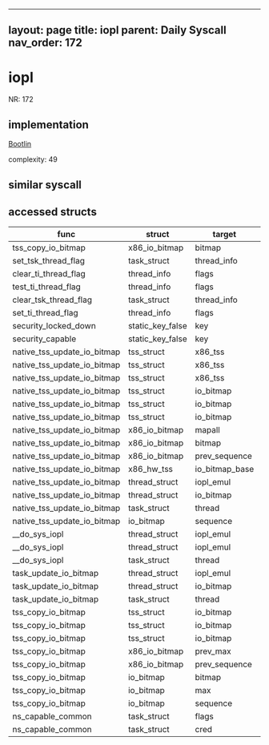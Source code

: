 
---
layout: page
title: iopl
parent: Daily Syscall
nav_order: 172
---
        

# iopl
NR: 172

## implementation
[Bootlin](https://elixir.bootlin.com/linux/v6.14.7/source/arch/x86/kernel/ioport.c#L173)

complexity: 49


## similar syscall


## accessed structs

|func|struct|target|location|has_read|has_write|
|--|--|--|--|--|--|
|tss_copy_io_bitmap|x86_io_bitmap|bitmap|https://elixir.bootlin.com/linux/v6.14.7/source/arch/x86/kernel/process.c#L442|false|false|
|set_tsk_thread_flag|task_struct|thread_info|https://elixir.bootlin.com/linux/v6.14.7/source/include/linux/sched.h#L2016|false|false|
|clear_ti_thread_flag|thread_info|flags|https://elixir.bootlin.com/linux/v6.14.7/source/include/linux/thread_info.h#L102|false|false|
|test_ti_thread_flag|thread_info|flags|https://elixir.bootlin.com/linux/v6.14.7/source/include/linux/thread_info.h#L126|false|false|
|clear_tsk_thread_flag|task_struct|thread_info|https://elixir.bootlin.com/linux/v6.14.7/source/include/linux/sched.h#L2021|false|false|
|set_ti_thread_flag|thread_info|flags|https://elixir.bootlin.com/linux/v6.14.7/source/include/linux/thread_info.h#L97|false|false|
|security_locked_down|static_key_false|key|https://elixir.bootlin.com/linux/v6.14.7/source/security/security.c#L5800|false|false|
|security_capable|static_key_false|key|https://elixir.bootlin.com/linux/v6.14.7/source/security/security.c#L1142|false|false|
|native_tss_update_io_bitmap|tss_struct|x86_tss|https://elixir.bootlin.com/linux/v6.14.7/source/arch/x86/kernel/process.c#L460|true|true|
|native_tss_update_io_bitmap|tss_struct|x86_tss|https://elixir.bootlin.com/linux/v6.14.7/source/arch/x86/kernel/process.c#L468|true|true|
|native_tss_update_io_bitmap|tss_struct|x86_tss|https://elixir.bootlin.com/linux/v6.14.7/source/arch/x86/kernel/process.c#L480|true|true|
|native_tss_update_io_bitmap|tss_struct|io_bitmap|https://elixir.bootlin.com/linux/v6.14.7/source/arch/x86/kernel/process.c#L468|true|true|
|native_tss_update_io_bitmap|tss_struct|io_bitmap|https://elixir.bootlin.com/linux/v6.14.7/source/arch/x86/kernel/process.c#L476|true|true|
|native_tss_update_io_bitmap|tss_struct|io_bitmap|https://elixir.bootlin.com/linux/v6.14.7/source/arch/x86/kernel/process.c#L480|true|true|
|native_tss_update_io_bitmap|x86_io_bitmap|mapall|https://elixir.bootlin.com/linux/v6.14.7/source/arch/x86/kernel/process.c#L468|true|true|
|native_tss_update_io_bitmap|x86_io_bitmap|bitmap|https://elixir.bootlin.com/linux/v6.14.7/source/arch/x86/kernel/process.c#L480|true|true|
|native_tss_update_io_bitmap|x86_io_bitmap|prev_sequence|https://elixir.bootlin.com/linux/v6.14.7/source/arch/x86/kernel/process.c#L476|true|true|
|native_tss_update_io_bitmap|x86_hw_tss|io_bitmap_base|https://elixir.bootlin.com/linux/v6.14.7/source/arch/x86/kernel/process.c#L460|false|false|
|native_tss_update_io_bitmap|thread_struct|iopl_emul|https://elixir.bootlin.com/linux/v6.14.7/source/arch/x86/kernel/process.c#L467|true|true|
|native_tss_update_io_bitmap|thread_struct|io_bitmap|https://elixir.bootlin.com/linux/v6.14.7/source/arch/x86/kernel/process.c#L470|true|true|
|native_tss_update_io_bitmap|task_struct|thread|https://elixir.bootlin.com/linux/v6.14.7/source/arch/x86/kernel/process.c#L459|false|false|
|native_tss_update_io_bitmap|io_bitmap|sequence|https://elixir.bootlin.com/linux/v6.14.7/source/arch/x86/kernel/process.c#L476|true|true|
|__do_sys_iopl|thread_struct|iopl_emul|https://elixir.bootlin.com/linux/v6.14.7/source/arch/x86/kernel/ioport.c#L194|false|false|
|__do_sys_iopl|thread_struct|iopl_emul|https://elixir.bootlin.com/linux/v6.14.7/source/arch/x86/kernel/ioport.c#L181|true|true|
|__do_sys_iopl|task_struct|thread|https://elixir.bootlin.com/linux/v6.14.7/source/arch/x86/kernel/ioport.c#L175|false|false|
|task_update_io_bitmap|thread_struct|iopl_emul|https://elixir.bootlin.com/linux/v6.14.7/source/arch/x86/kernel/ioport.c#L40|true|true|
|task_update_io_bitmap|thread_struct|io_bitmap|https://elixir.bootlin.com/linux/v6.14.7/source/arch/x86/kernel/ioport.c#L40|true|true|
|task_update_io_bitmap|task_struct|thread|https://elixir.bootlin.com/linux/v6.14.7/source/arch/x86/kernel/ioport.c#L38|false|false|
|tss_copy_io_bitmap|tss_struct|io_bitmap|https://elixir.bootlin.com/linux/v6.14.7/source/arch/x86/kernel/process.c#L442|true|true|
|tss_copy_io_bitmap|tss_struct|io_bitmap|https://elixir.bootlin.com/linux/v6.14.7/source/arch/x86/kernel/process.c#L449|true|true|
|tss_copy_io_bitmap|tss_struct|io_bitmap|https://elixir.bootlin.com/linux/v6.14.7/source/arch/x86/kernel/process.c#L450|true|true|
|tss_copy_io_bitmap|x86_io_bitmap|prev_max|https://elixir.bootlin.com/linux/v6.14.7/source/arch/x86/kernel/process.c#L449|false|false|
|tss_copy_io_bitmap|x86_io_bitmap|prev_sequence|https://elixir.bootlin.com/linux/v6.14.7/source/arch/x86/kernel/process.c#L450|false|false|
|tss_copy_io_bitmap|io_bitmap|bitmap|https://elixir.bootlin.com/linux/v6.14.7/source/arch/x86/kernel/process.c#L442|false|false|
|tss_copy_io_bitmap|io_bitmap|max|https://elixir.bootlin.com/linux/v6.14.7/source/arch/x86/kernel/process.c#L449|true|true|
|tss_copy_io_bitmap|io_bitmap|sequence|https://elixir.bootlin.com/linux/v6.14.7/source/arch/x86/kernel/process.c#L450|true|true|
|ns_capable_common|task_struct|flags|https://elixir.bootlin.com/linux/v6.14.7/source/kernel/capability.c#L360|true|true|
|ns_capable_common|task_struct|cred|https://elixir.bootlin.com/linux/v6.14.7/source/kernel/capability.c#L358|true|true|
